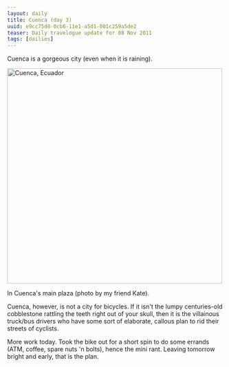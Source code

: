 ```yaml
---
layout: daily
title: Cuenca (day 3)
uuid: e9cc75d8-0cb6-11e1-a5d1-001c259a5de2
teaser: Daily travelogue update for 08 Nov 2011
tags: [dailies]
---
```


Cuenca is a gorgeous city (even when it is raining).

<div class="caption">
<a href="http://www.flickr.com/photos/ramblurr/6265268494/" title="Cuenca,
Ecuador by Ramblurr, on Flickr"><img
src="http://farm7.static.flickr.com/6175/6265268494_9aa8551430.jpg" width="500"
alt="Cuenca, Ecuador"></a>
<p>In Cuenca's main plaza (photo by my friend Kate).</p>
</div>

Cuenca, however, is not a city for bicycles. If it isn't the lumpy
centuries-old cobblestone rattling the teeth right out of your skull, then it
is the villainous truck/bus drivers who have some sort of elaborate, callous
plan to rid their streets of cyclists.

More work today. Took the bike out for a short spin to do some errands (ATM,
coffee, spare nuts 'n bolts), hence the mini rant. Leaving tomorrow bright and early, that is the plan.
